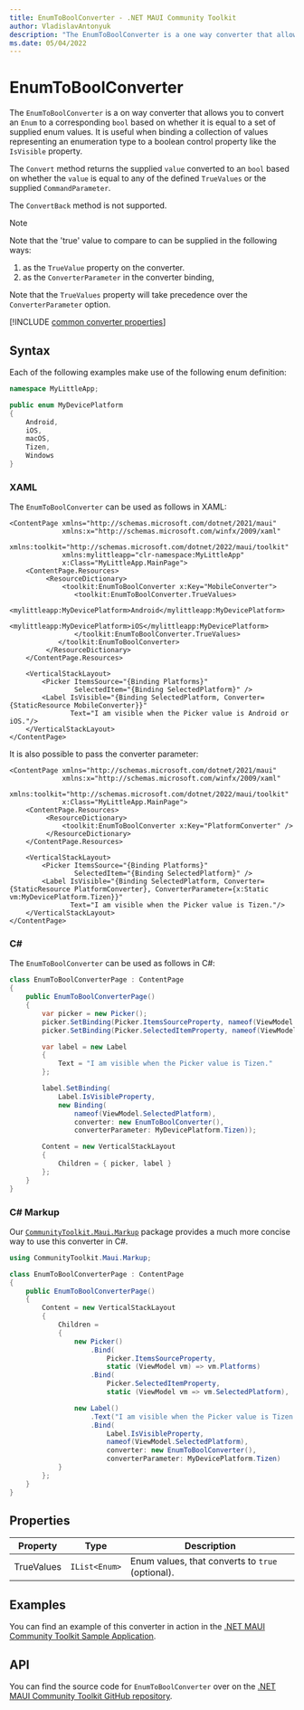 ```yaml
---
title: EnumToBoolConverter - .NET MAUI Community Toolkit
author: VladislavAntonyuk
description: "The EnumToBoolConverter is a one way converter that allows you to convert an Enum to a corresponding bool based on whether it is equal to a set of supplied enum values."
ms.date: 05/04/2022
---
```


# EnumToBoolConverter

The `EnumToBoolConverter` is a on way converter that allows you to convert an `Enum` to a corresponding `bool` based on whether it is equal to a set of supplied enum values. It is useful when binding a collection of values representing an enumeration type to a boolean control property like the `IsVisible` property.

The `Convert` method returns the supplied `value` converted to an `bool` based on whether the `value` is equal to any of the defined `TrueValues` or the supplied `CommandParameter`.

The `ConvertBack` method is not supported.

> [!NOTE]
> Note that the 'true' value to compare to can be supplied in the following ways:
> 1. as the `TrueValue` property on the converter.
> 1. as the `ConverterParameter` in the converter binding,
> 
> Note that the `TrueValues` property will take precedence over the `ConverterParameter` option.

[!INCLUDE [common converter properties](../includes/communitytoolkit-converter.md)]

## Syntax

Each of the following examples make use of the following enum definition:

```csharp
namespace MyLittleApp;

public enum MyDevicePlatform
{
    Android,
    iOS,
    macOS,
    Tizen,
    Windows
}
```

### XAML

The `EnumToBoolConverter` can be used as follows in XAML:

```xaml
<ContentPage xmlns="http://schemas.microsoft.com/dotnet/2021/maui"
             xmlns:x="http://schemas.microsoft.com/winfx/2009/xaml"
             xmlns:toolkit="http://schemas.microsoft.com/dotnet/2022/maui/toolkit"
             xmlns:mylittleapp="clr-namespace:MyLittleApp"
             x:Class="MyLittleApp.MainPage">
    <ContentPage.Resources>
         <ResourceDictionary>
             <toolkit:EnumToBoolConverter x:Key="MobileConverter">
                <toolkit:EnumToBoolConverter.TrueValues>
                    <mylittleapp:MyDevicePlatform>Android</mylittleapp:MyDevicePlatform>
                    <mylittleapp:MyDevicePlatform>iOS</mylittleapp:MyDevicePlatform>
                </toolkit:EnumToBoolConverter.TrueValues>
            </toolkit:EnumToBoolConverter>
         </ResourceDictionary>
    </ContentPage.Resources>

    <VerticalStackLayout>
        <Picker ItemsSource="{Binding Platforms}"
                SelectedItem="{Binding SelectedPlatform}" />
        <Label IsVisible="{Binding SelectedPlatform, Converter={StaticResource MobileConverter}}"
               Text="I am visible when the Picker value is Android or iOS."/>
    </VerticalStackLayout>
</ContentPage>
```

It is also possible to pass the converter parameter:

```xaml
<ContentPage xmlns="http://schemas.microsoft.com/dotnet/2021/maui"
             xmlns:x="http://schemas.microsoft.com/winfx/2009/xaml"
             xmlns:toolkit="http://schemas.microsoft.com/dotnet/2022/maui/toolkit"
             x:Class="MyLittleApp.MainPage">
    <ContentPage.Resources>
         <ResourceDictionary>
             <toolkit:EnumToBoolConverter x:Key="PlatformConverter" />
         </ResourceDictionary>
    </ContentPage.Resources>

    <VerticalStackLayout>
        <Picker ItemsSource="{Binding Platforms}"
                SelectedItem="{Binding SelectedPlatform}" />
        <Label IsVisible="{Binding SelectedPlatform, Converter={StaticResource PlatformConverter}, ConverterParameter={x:Static vm:MyDevicePlatform.Tizen}}"
               Text="I am visible when the Picker value is Tizen."/>
    </VerticalStackLayout>
</ContentPage>
```

### C#

The `EnumToBoolConverter` can be used as follows in C#:

```csharp
class EnumToBoolConverterPage : ContentPage
{
    public EnumToBoolConverterPage()
    {
        var picker = new Picker();
        picker.SetBinding(Picker.ItemsSourceProperty, nameof(ViewModel.Platforms));
        picker.SetBinding(Picker.SelectedItemProperty, nameof(ViewModel.SelectedPlatform));

        var label = new Label
        {
            Text = "I am visible when the Picker value is Tizen."
        };

		label.SetBinding(
			Label.IsVisibleProperty,
			new Binding(
				nameof(ViewModel.SelectedPlatform),
				converter: new EnumToBoolConverter(),
                converterParameter: MyDevicePlatform.Tizen));

		Content = new VerticalStackLayout
        {
            Children = { picker, label }
        };
    }
}
```

### C# Markup

Our [`CommunityToolkit.Maui.Markup`](../markup/markup.md) package provides a much more concise way to use this converter in C#.

```csharp
using CommunityToolkit.Maui.Markup;

class EnumToBoolConverterPage : ContentPage
{
    public EnumToBoolConverterPage()
    {
        Content = new VerticalStackLayout
        {
            Children = 
            {
                new Picker()
                    .Bind(
                        Picker.ItemsSourceProperty, 
                        static (ViewModel vm) => vm.Platforms)
                    .Bind(
                        Picker.SelectedItemProperty,
                        static (ViewModel vm => vm.SelectedPlatform),

                new Label()
                    .Text("I am visible when the Picker value is Tizen.")
                    .Bind(
                        Label.IsVisibleProperty,
                        nameof(ViewModel.SelectedPlatform),
                        converter: new EnumToBoolConverter(),
                        converterParameter: MyDevicePlatform.Tizen)
            }
        };
    }
}
```

## Properties

|Property  |Type  |Description  |
|---------|---------|---------|
| TrueValues | `IList<Enum>` | Enum values, that converts to `true` (optional).  |


## Examples

You can find an example of this converter in action in the [.NET MAUI Community Toolkit Sample Application](https://github.com/CommunityToolkit/Maui/blob/main/samples/CommunityToolkit.Maui.Sample/Pages/Converters/EnumToBoolConverterPage.xaml).

## API

You can find the source code for `EnumToBoolConverter` over on the [.NET MAUI Community Toolkit GitHub repository](https://github.com/CommunityToolkit/Maui/blob/main/src/CommunityToolkit.Maui/Converters/EnumToBoolConverter.shared.cs).

